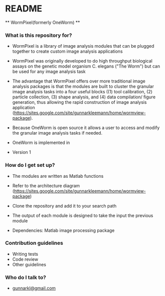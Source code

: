 # README #
** WormPixel(formerly OneWorm) ** 


### What is this repository for? ###

* WormPixel is a library of image analysis modules that can be plugged together to create custom image analysis applications 

* WormPixel was originally developed to do high throughput biological assays on the genetic model organism C. elegans ("The Worm") but can be used for any image analysis task

* The advantage that WormPixel offers over more traditional image analysis packages is that the modules are built to cluster the granular image analysis tasks into a four useful blocks ((1) tool calibration, (2) particle collection, (3) shape analysis, and (4) data compilation/ figure generation, thus allowing the rapid construction of image analysis application (https://sites.google.com/site/gunnarkleemann/home/wormview-package).

* Because OneWorm is open source it allows a user to access and modify the granular image analysis tasks if needed.

* OneWorm is implemented in 
* Version 1

### How do I get set up? ###

* The modules are written as Matlab functions 

* Refer to the architecture diagram (https://sites.google.com/site/gunnarkleemann/home/wormview-package)

* Clone the repository and add it to your search path

* The output of each module is designed to take the input the previous module

* Dependencies: Matlab image processing package

### Contribution guidelines ###

* Writing tests
* Code review
* Other guidelines

### Who do I talk to? ###

* gunnarkl@gmail.com